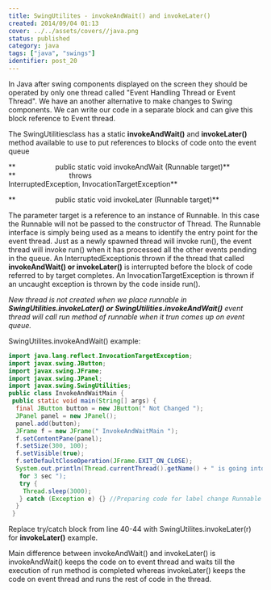 ```yaml
---
title: SwingUtilites - invokeAndWait() and invokeLater()
created: 2014/09/04 01:13
cover: ../../assets/covers//java.png
status: published
category: java
tags: ["java", "swings"]
identifier: post_20
---
```

In Java after swing components displayed on the screen they should be operated by only one thread called "Event Handling Thread or Event Thread". We have an another alternative to make changes to Swing components. We can write our code in a separate block and can give this block reference to Event thread.

The SwingUtilitiesclass has a static **invokeAndWait()** and **invokeLater()** method available to use to put references to blocks of code onto the event queue

**                    public static void invokeAndWait (Runnable target)**  
**                           throws InterruptedException, InvocationTargetException**

**                    public static void invokeLater (Runnable target)**

The parameter target is a reference to an instance of Runnable. In this case the Runnable will not be passed to the constructor of Thread. The Runnable interface is simply being used as a means to identify the entry point for the event thread. Just as a newly spawned thread will invoke run(), the event thread will invoke run() when it has processed all the other events pending in the queue. An InterruptedExceptionis thrown if the thread that called **invokeAndWait() or invokeLater()** is interrupted before the block of code referred to by target completes. An InvocationTargetException is thrown if an uncaught exception is thrown by the code inside run().

_New thread is not created when we place runnable in **SwingUtilities.invokeLater() or SwingUtilities.invokeAndWait()** event thread will call run method of runnable when it trun comes up on event queue._

SwingUtilites.invokeAndWait() example:

```java
import java.lang.reflect.InvocationTargetException;
import javax.swing.JButton;
import javax.swing.JFrame;
import javax.swing.JPanel;
import javax.swing.SwingUtilities;
public class InvokeAndWaitMain {
 public static void main(String[] args) {
  final JButton button = new JButton(" Not Changed ");
  JPanel panel = new JPanel();
  panel.add(button);
  JFrame f = new JFrame(" InvokeAndWaitMain ");
  f.setContentPane(panel);
  f.setSize(300, 100);
  f.setVisible(true);
  f.setDefaultCloseOperation(JFrame.EXIT_ON_CLOSE);
  System.out.println(Thread.currentThread().getName() + " is going into sleep
   for 3 sec ");
   try {
    Thread.sleep(3000);
   } catch (Exception e) {} //Preparing code for label change Runnable r = new Runnable(){ @Override public void run() { System.out.println(Thread.currentThread().getName()+&amp;quot; is going into sleep for 10 sec&amp;quot;); try{ Thread.sleep(10000); }catch(Exception e){ } button.setText(&amp;quot;Button Text Changed by &amp;quot;+Thread.currentThread().getName()); System.out.println(&amp;quot;Button changes ended&amp;quot;); } }; //putting the component change on to event thread using SwingUtilties.invokeAndWait() System.out.println(&amp;quot;Component changes put on the event thread by main thread&amp;quot;); try { SwingUtilities.invokeAndWait(r); } catch (InvocationTargetException | InterruptedException e) { e.printStackTrace(); } System.out.println(&amp;quot;Main thread reached end&amp;quot;); //output for invokeAndWait() /*main is going into sleep for 3 sec Component changes put on the event thread by main thread AWT-EventQueue-0 is going into sleep for 10 sec After 10sec Button changes ended Main thread reached end*/ //output for invokeLater() /*main is going into sleep for 3 sec Component changes put on the event thread by main thread Main thread reached end AWT-EventQueue-0 is going into sleep for 10 sec After 10sec Button changes ended*/
  }
 }
```

Replace try/catch block from line 40-44 with SwingUtilites.invokeLater(r) for **invokeLater()** example.

Main difference between invokeAndWait() and invokeLater() is invokeAndWait() keeps the code on to event thread and waits till the execution of run method is completed whereas invokeLater() keeps the code on event thread and runs the rest of code in the thread.